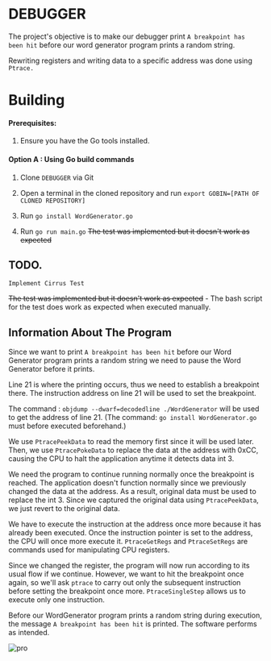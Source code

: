 # DEBUGGER

The project's objective is to make our debugger print `A breakpoint has been hit` before our word generator program prints a random string.

Rewriting registers and writing data to a specific address was done using `Ptrace.`

# Building

#### Prerequisites:

1. Ensure you have the Go tools installed.

#### Option A : Using Go build commands

1. Clone `DEBUGGER` via Git

2. Open a terminal in the cloned repository and run `export GOBIN=[PATH OF CLONED REPOSITORY]`

3. Run `go install WordGenerator.go`

4. Run `go run main.go`
~~The test was implemented but it doesn't work as expected~~
## TODO.
    Implement Cirrus Test
~~The test was implemented but it doesn't work as expected~~
        - The bash script for the test does work as expected when executed manually.
        

## Information About The Program

Since we want to print `A breakpoint has been hit` before our Word Generator program prints a random string we need to pause the Word Generator before it prints. 

Line 21 is where the printing occurs, thus we need to establish a breakpoint there. The instruction address on line 21 will be used to set the breakpoint.

The command : `objdump --dwarf=decodedline ./WordGenerator` will be used to get the address of line 21. (The command: `go install WordGenerator.go` must before executed beforehand.)

We use `PtracePeekData` to read the memory first since it will be used later. Then, we use `PtracePokeData` to replace the data at the address with 0xCC, causing the CPU to halt the application anytime it detects data int 3.

We need the program to continue running normally once the breakpoint is reached. The application doesn't function normally since we previously changed the data at the address. As a result, original data must be used to replace the int 3. Since we captured the original data using `PtracePeekData`, we just revert to the original data.

We have to execute the instruction at the address once more because it has already been executed. Once the instruction pointer is set to the address, the CPU will once more execute it. `PtraceGetRegs` and `PtraceSetRegs` are commands used for manipulating CPU registers.

Since we changed the register, the program will now run according to its usual flow if we continue. However, we want to hit the breakpoint once again, so we'll ask `ptrace` to carry out only the subsequent instruction before setting the breakpoint once more. `PtraceSingleStep` allows us to execute only one instruction.

Before our WordGenerator program prints a random string during execution, the message `A breakpoint has been hit` is printed.
The software performs as intended.

![pro](https://user-images.githubusercontent.com/104002271/198543797-0ffffa48-bc9e-40a5-85b7-7288444417bd.PNG)


